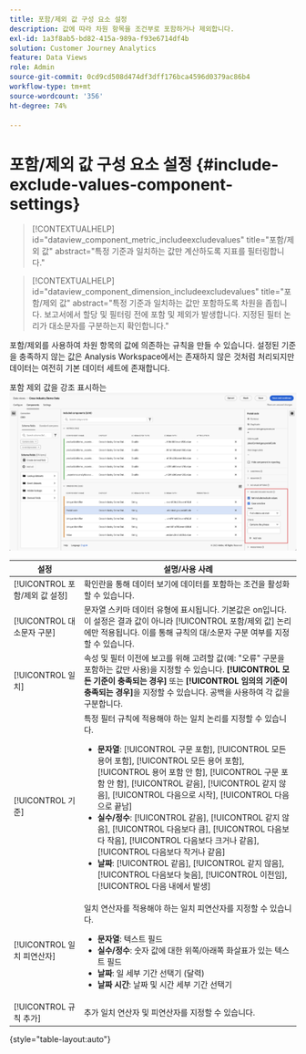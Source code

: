 ```yaml
---
title: 포함/제외 값 구성 요소 설정
description: 값에 따라 차원 항목을 조건부로 포함하거나 제외합니다.
exl-id: 1a3f8ab5-bd82-415a-989a-f93e6714df4b
solution: Customer Journey Analytics
feature: Data Views
role: Admin
source-git-commit: 0cd9cd508d474df3dff176bca4596d0379ac86b4
workflow-type: tm+mt
source-wordcount: '356'
ht-degree: 74%

---
```


# 포함/제외 값 구성 요소 설정 {#include-exclude-values-component-settings}

<!-- markdownlint-disable MD034 -->

>[!CONTEXTUALHELP]
>id="dataview_component_metric_includeexcludevalues"
>title="포함/제외 값"
>abstract="특정 기준과 일치하는 값만 계산하도록 지표를 필터링합니다."

<!-- markdownlint-enable MD034 -->

<!-- markdownlint-disable MD034 -->

>[!CONTEXTUALHELP]
>id="dataview_component_dimension_includeexcludevalues"
>title="포함/제외 값"
>abstract="특정 기준과 일치하는 값만 포함하도록 차원을 좁힙니다. 보고서에서 할당 및 필터링 전에 포함 및 제외가 발생합니다. 지정된 필터 논리가 대소문자를 구분하는지 확인합니다."

<!-- markdownlint-enable MD034 -->

포함/제외를 사용하여 차원 항목의 값에 의존하는 규칙을 만들 수 있습니다. 설정된 기준을 충족하지 않는 값은 Analysis Workspace에서는 존재하지 않은 것처럼 처리되지만 데이터는 여전히 기본 데이터 세트에 존재합니다.

포함 제외 값을 강조 표시하는 ![데이터 보기 창](../assets/include-exclude.png)

| 설정 | 설명/사용 사례 |
| --- | --- |
| [!UICONTROL 포함/제외 값 설정] | 확인란을 통해 데이터 보기에 데이터를 포함하는 조건을 활성화할 수 있습니다. |
| [!UICONTROL 대소문자 구분] | 문자열 스키마 데이터 유형에 표시됩니다. 기본값은 on입니다. 이 설정은 결과 값이 아니라 [!UICONTROL 포함/제외 값] 논리에만 적용됩니다. 이를 통해 규칙의 대/소문자 구분 여부를 지정할 수 있습니다. |
| [!UICONTROL 일치] | 속성 및 필터 이전에 보고를 위해 고려할 값(예: &quot;오류&quot; 구문을 포함하는 값만 사용)을 지정할 수 있습니다. **[!UICONTROL 모든 기준이 충족되는 경우]** 또는 **[!UICONTROL 임의의 기준이 충족되는 경우]**&#x200B;을 지정할 수 있습니다. 공백을 사용하여 각 값을 구분합니다. |
| [!UICONTROL 기준] | 특정 필터 규칙에 적용해야 하는 일치 논리를 지정할 수 있습니다.<ul><li>**문자열**: [!UICONTROL 구문 포함], [!UICONTROL 모든 용어 포함], [!UICONTROL 모든 용어 포함], [!UICONTROL 용어 포함 안 함], [!UICONTROL 구문 포함 안 함], [!UICONTROL 같음], [!UICONTROL 같지 않음], [!UICONTROL 다음으로 시작], [!UICONTROL 다음으로 끝남]</li><li>**실수/정수**: [!UICONTROL 같음], [!UICONTROL 같지 않음], [!UICONTROL 다음보다 큼], [!UICONTROL 다음보다 작음], [!UICONTROL 다음보다 크거나 같음], [!UICONTROL 다음보다 작거나 같음]</li><li>**날짜**: [!UICONTROL 같음], [!UICONTROL 같지 않음], [!UICONTROL 다음보다 늦음], [!UICONTROL 이전임], [!UICONTROL 다음 내에서 발생]</li></ul> |
| [!UICONTROL 일치 피연산자] | 일치 연산자를 적용해야 하는 일치 피연산자를 지정할 수 있습니다.<ul><li>**문자열**: 텍스트 필드</li><li>**실수/정수**: 숫자 값에 대한 위쪽/아래쪽 화살표가 있는 텍스트 필드</li><li>**날짜**: 일 세부 기간 선택기 (달력)</li><li>**날짜 시간**: 날짜 및 시간 세부 기간 선택기</li></ul> |
| [!UICONTROL 규칙 추가] | 추가 일치 연산자 및 피연산자를 지정할 수 있습니다. |

{style="table-layout:auto"}
